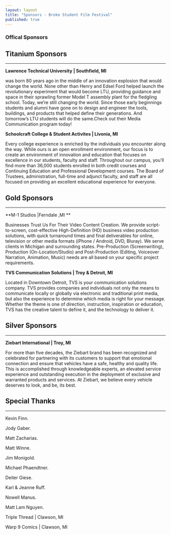 ```yaml
---
layout: layout
title: "Sponsors - Broke Student Film Festival"
published: true
---
```


### Offical Sponsors

## **Titanium Sponsors**
****
**Lawrence Technical University | Southfield, MI**

was born 80 years ago in the middle of an innovation explosion that would change the world. None other than Henry and Edsel Ford helped launch the revolutionary experiment that would become LTU, providing guidance and space in their sprawling former Model T assembly plant for the fledgling school. 
Today, we’re still changing the world. Since those early beginnings students and alumni have gone on to design and engineer the tools, buildings, and products that helped define their generations. And tomorrow’s LTU students will do the same.Check out their Media Communication program today!  


**Schoolcraft College & Student Activites | Livonia, MI**

Every college experience is enriched by the individuals you encounter along the way. While ours is an open enrollment environment, our focus is to create an environment of innovation and education that focuses on excellence in our students, faculty and staff. Throughout our campus, you’ll find more than 36,000 students enrolled in both credit courses and Continuing Education and Professional Development courses. The Board of Trustees, administration, full-time and adjunct faculty, and staff are all focused on providing an excellent educational experience for everyone.


## **Gold Sponsors**
****
**M-1 Studios |Ferndale ,MI **

Businesses Trust Us For Their Video Content Creation. We provide script-to-screen, cost-effective High-Definition (HD) business video production solutions, with quick turnaround times and final deliverables for online, television or other media formats (iPhone / Android, DVD, Bluray). We serve clients in Michigan and surrounding states. Pre-Production (Screenwriting), Production (On-Location/Studio) and Post-Production (Editing, Voiceover Narration, Animation, Music) needs are all based on your specific project requirements.

**TVS Communication Solutions | Troy & Detroit, MI**

Located in Downtown Detroit, TVS is your communication solutions company.  TVS provides companies and individuals not only the means to communicate locally or globally via electronic and traditional print media, but also the experience to determine which media is right for your message.  Whether the theme is one of direction, instruction, inspiration or education, TVS has the creative talent to define it, and the technology to deliver it.

## **Silver Sponsors**
****
**Ziebart International | Troy, MI**

For more than five decades, the Ziebart brand has been recognized and celebrated for partnering with its customers to support that emotional connection and ensure that vehicles have a safe, healthy and quality life. This is accomplished through knowledgeable experts, an elevated service experience and outstanding execution in the deployment of exclusive and warranted products and services. At Ziebart, we believe every vehicle deserves to look, and be, its best.

## **Special Thanks**
****

Kevin Finn. 

Jody Gaber. 

Matt Zacharias. 

Matt Winne.  

Jim Monigold. 

Michael Phaendtner. 

Deiter Giese.

Karl & Jeanne Ruff. 

Nowell Manus. 

Matt Lam Nguyen. 

Triple Thread | Clawson, MI

Warp 9 Comics | Clawson, MI
